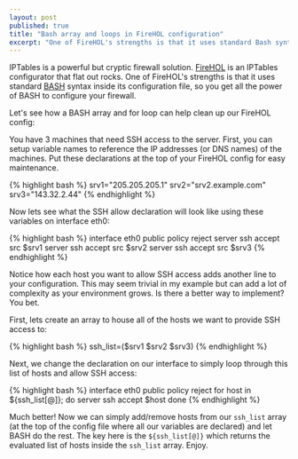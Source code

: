 ```yaml
---
layout: post
published: true
title: "Bash array and loops in FireHOL configuration"
excerpt: "One of FireHOL's strengths is that it uses standard Bash syntax inside its configuration file, so you get all the power of Bash to configure your firewall."
---
```


IPTables is a powerful but cryptic firewall solution. [FireHOL][1] is an IPTables configurator that flat out rocks. One of FireHOL's strengths is that it uses standard [BASH][2] syntax inside its configuration file, so you get all the power of BASH to configure your firewall.

Let's see how a BASH array and for loop can help clean up our FireHOL config:

You have 3 machines that need SSH access to the server. First, you can setup variable names to reference the IP addresses (or DNS names) of the machines. Put these declarations at the top of your FireHOL config for easy maintenance.

{% highlight bash %}
srv1="205.205.205.1"
srv2="srv2.example.com"
srv3="143.32.2.44"
{% endhighlight %}

Now lets see what the SSH allow declaration will look like using these variables on interface eth0:

{% highlight bash %}
interface eth0 public
  policy reject
  server ssh accept src $srv1
  server ssh accept src $srv2
  server ssh accept src $srv3
{% endhighlight %}

Notice how each host you want to allow SSH access adds another line to your configuration. This may seem trivial in my example but can add a lot of complexity as your environment grows. Is there a better way to implement? You bet.

First, lets create an array to house all of the hosts we want to provide SSH access to:

{% highlight bash %}
ssh_list=($srv1 $srv2 $srv3)
{% endhighlight %}

Next, we change the declaration on our interface to simply loop through this list of hosts and allow SSH access:

{% highlight bash %}
interface eth0 public
  policy reject
  for host in ${ssh_list[@]}; do
    server ssh accept $host
  done
{% endhighlight %}

Much better! Now we can simply add/remove hosts from our `ssh_list` array (at the top of the config file where all our variables are declared) and let BASH do the rest. The key here is the `${ssh_list[@]}` which returns the evaluated list of hosts inside the `ssh_list` array. Enjoy.


[1]: http://firehol.sourceforge.net/
[2]: http://www.gnu.org/software/bash/bash.html
